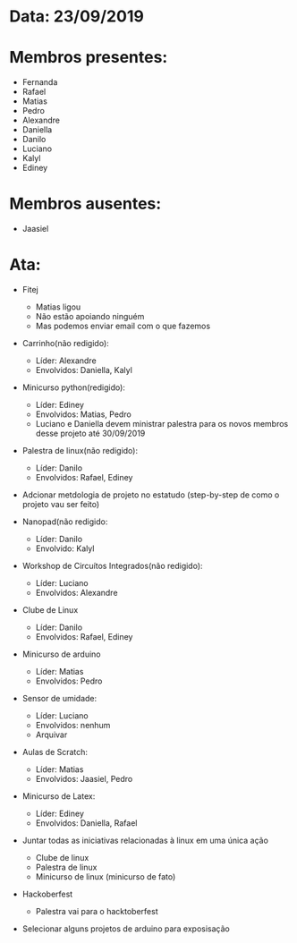 # Data: 23/09/2019

# Membros presentes:
- Fernanda
- Rafael
- Matias
- Pedro
- Alexandre
- Daniella
- Danilo
- Luciano
- Kalyl
- Ediney

# Membros ausentes:
- Jaasiel

# Ata:
- Fitej
	- Matias ligou
	- Não estão apoiando ninguém
	- Mas podemos enviar email com o que fazemos

- Carrinho(não redigido):
	- Líder: Alexandre
	- Envolvidos: Daniella, Kalyl

- Minicurso python(redigido): 
	- Líder: Ediney 
	- Envolvidos: Matias, Pedro
	- Luciano e Daniella devem ministrar palestra para os novos membros desse projeto até 30/09/2019

- Palestra de linux(não redigido):
	- Líder: Danilo
	- Envolvidos: Rafael, Ediney

- Adcionar metdologia de projeto no estatudo (step-by-step de como o projeto vau ser feito) 

- Nanopad(não redigido:
	- Líder: Danilo
	- Envolvido: Kalyl

- Workshop de Circuítos Integrados(não redigido):
	- Líder: Luciano
	- Envolvidos: Alexandre

- Clube de Linux
	- Líder: Danilo
	- Envolvidos: Rafael, Ediney

- Minicurso de arduino
	- Líder: Matias
	- Envolvidos: Pedro

- Sensor de umidade:
	- Líder: Luciano
	- Envolvidos: nenhum
	- Arquivar 

- Aulas de Scratch:
	- Líder: Matias
	- Envolvidos: Jaasiel, Pedro

- Minicurso de Latex:
	- Líder: Ediney
	- Envolvidos: Daniella, Rafael

- Juntar todas as iniciativas relacionadas à linux em uma única ação
	- Clube de linux
	- Palestra de linux
	- Minicurso de linux (minicurso de fato)

- Hackoberfest
	- Palestra vai para o hacktoberfest

- Selecionar alguns projetos de arduino para exposisação